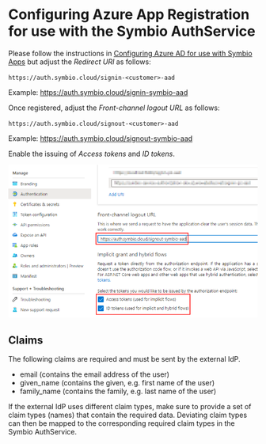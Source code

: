 # Configuring Azure App Registration for use with the Symbio AuthService

Please follow the instructions in [Configuring Azure AD for use with Symbio Apps](../symbio-apps-auth/azure-ad.md) but adjust the _Redirect URI_ as follows:

`https://auth.symbio.cloud/signin-<customer>-aad` 

Example: https://auth.symbio.cloud/signin-symbio-aad

Once registered, adjust the _Front-channel logout URL_ as follows:

`https://auth.symbio.cloud/signout-<customer>-aad` 

Example: https://auth.symbio.cloud/signout-symbio-aad

Enable the issuing of _Access tokens_ and _ID tokens_.

![](media/azure-ad.png)

## Claims

The following claims are required and must be sent by the external IdP.

- email (contains the email address of the user)
- given_name (contains the given, e.g. first name of the user)
- family_name (contains the family, e.g. last name of the user)

If the external IdP uses different claim types, make sure to provide a set of claim types (names) that contain the required data. Deviating claim types can then be mapped to the corresponding required claim types in the Symbio AuthService.